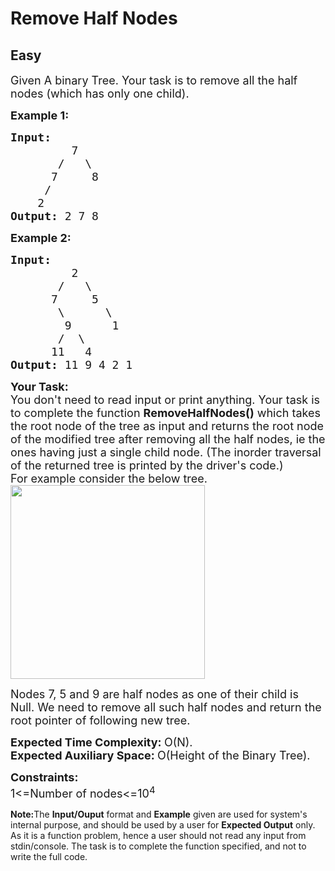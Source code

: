 # Remove Half Nodes
## Easy
<div class="problems_problem_content__Xm_eO"><p><span style="font-size:18px">Given A binary Tree. Your task is to remove all the half nodes (which has only one child).</span></p>

<p><span style="font-size:18px"><strong>Example 1:</strong></span></p>

<pre><span style="font-size:18px"><strong>Input:</strong>
&nbsp;        7
&nbsp;      /   \
&nbsp;     7     8
&nbsp;    / 
&nbsp;   2<strong>
Output: </strong>2 7 8&nbsp;</span>
</pre>

<p><span style="font-size:18px"><strong>Example 2:</strong></span></p>

<pre><span style="font-size:18px"><strong>Input:</strong>
&nbsp;        2
&nbsp;      /   \
&nbsp;     7     5
&nbsp;      \      \
&nbsp;       9      1
&nbsp;      /  \
&nbsp;     11   4<strong>
Output: </strong>11 9 4 2 1 </span></pre>

<p><span style="font-size:18px"><strong>Your Task:</strong><br>
You don't need to read input or print anything. Your task is to complete the function</span><span style="font-size:18px">&nbsp;<strong>RemoveHalfNodes()</strong> which takes the&nbsp;root node of the tree as input&nbsp;and returns the root node of the modified tree after removing all the half nodes, ie the ones having just a single child node. (The inorder traversal of the returned tree is printed by the driver's code.)<br>
For example consider the below tree.<br>
<img alt="" src="https://www.cdn.geeksforgeeks.org/wp-content/uploads/maxMin.png" style="height:310px; width:311px"></span></p>

<p><span style="font-size:18px">Nodes 7, 5 and 9 are half nodes as one of their child is Null. We need to remove all such half nodes and return the root pointer of following new tree.</span></p>

<p><span style="font-size:18px"><strong>Expected Time Complexity:&nbsp;</strong>O(N).<br>
<strong>Expected Auxiliary Space:&nbsp;</strong>O(Height of the Binary Tree).</span></p>

<p><span style="font-size:18px"><strong>Constraints:</strong><br>
1&lt;=Number of nodes&lt;=10<sup>4</sup></span></p>

<p><span style="font-size:14px"><strong>Note:</strong>The <strong>Input/Ouput</strong> format and <strong>Example</strong> given are used for system's internal purpose, and should be used by a user for <strong>Expected Output</strong> only. As it is a function problem, hence a user should not read any input from stdin/console. The task is to complete the function specified, and not to write the full code.</span></p>
</div>